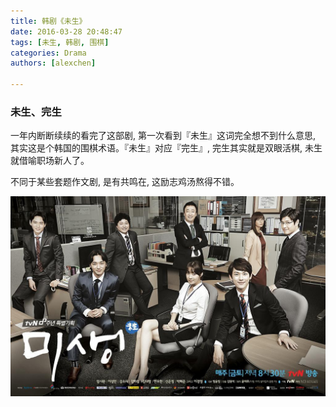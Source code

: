 ```yaml
---
title: 韩剧《未生》
date: 2016-03-28 20:48:47
tags: [未生, 韩剧, 围棋] 
categories: Drama
authors: [alexchen]

---
```


### 未生、完生
一年内断断续续的看完了这部剧, 第一次看到『未生』这词完全想不到什么意思, 其实这是个韩国的围棋术语。『未生』对应『完生』, 完生其实就是双眼活棋, 未生就借喻职场新人了。

不同于某些套题作文剧, 是有共鸣在, 这励志鸡汤熬得不错。


![《未生》剧照](/img/韩剧《未生》/未生.jpg)
